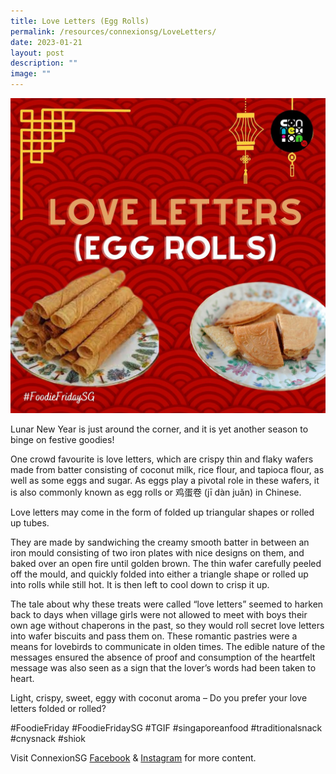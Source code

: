 ```yaml
---
title: Love Letters (Egg Rolls)
permalink: /resources/connexionsg/LoveLetters/
date: 2023-01-21
layout: post
description: ""
image: ""
---
```

![](/images/connexionsg/2023/326087492_694568672159551_7157484970190111808_n.jpg)

Lunar New Year is just around the corner, and it is yet another season to binge on festive goodies!

One crowd favourite is love letters, which are crispy thin and flaky wafers made from batter consisting of coconut milk, rice flour, and tapioca flour, as well as some eggs and sugar. As eggs play a pivotal role in these wafers, it is also commonly known as egg rolls or 鸡蛋卷 (jī dàn juǎn) in Chinese.

Love letters may come in the form of folded up triangular shapes or rolled up tubes.

They are made by sandwiching the creamy smooth batter in between an iron mould consisting of two iron plates with nice designs on them, and baked over an open fire until golden brown. The thin wafer carefully peeled off the mould, and quickly folded into either a triangle shape or rolled up into rolls while still hot. It is then left to cool down to crisp it up.

The tale about why these treats were called “love letters” seemed to harken back to days when village girls were not allowed to meet with boys their own age without chaperons in the past, so they would roll secret love letters into wafer biscuits and pass them on. These romantic pastries were a means for lovebirds to communicate in olden times. The edible nature of the messages ensured the absence of proof and consumption of the heartfelt message was also seen as a sign that the lover’s words had been taken to heart.

Light, crispy, sweet, eggy with coconut aroma – Do you prefer your love letters folded or rolled?

#FoodieFriday #FoodieFridaySG #TGIF #singaporeanfood #traditionalsnack #cnysnack #shiok

Visit ConnexionSG [Facebook](https://www.facebook.com/ConnexionSG) & [Instagram](https://www.instagram.com/connexionsg/) for more content.